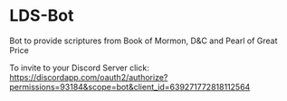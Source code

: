 # LDS-Bot
Bot to provide scriptures from Book of Mormon, D&C and Pearl of Great Price 

To invite to your Discord Server click: https://discordapp.com/oauth2/authorize?permissions=93184&scope=bot&client_id=639271772818112564
